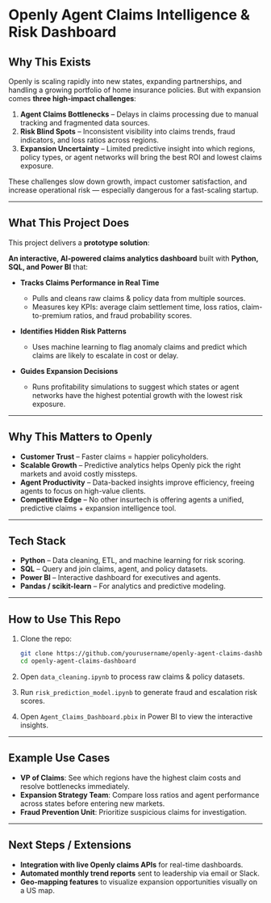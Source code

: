 # Openly Agent Claims Intelligence & Risk Dashboard

## **Why This Exists**

Openly is scaling rapidly into new states, expanding partnerships, and handling a growing portfolio of home insurance policies.
But with expansion comes **three high-impact challenges**:

1. **Agent Claims Bottlenecks** – Delays in claims processing due to manual tracking and fragmented data sources.
2. **Risk Blind Spots** – Inconsistent visibility into claims trends, fraud indicators, and loss ratios across regions.
3. **Expansion Uncertainty** – Limited predictive insight into which regions, policy types, or agent networks will bring the best ROI and lowest claims exposure.

These challenges slow down growth, impact customer satisfaction, and increase operational risk — especially dangerous for a fast-scaling startup.

---

## **What This Project Does**

This project delivers a **prototype solution**:

**An interactive, AI-powered claims analytics dashboard** built with **Python, SQL, and Power BI** that:

* **Tracks Claims Performance in Real Time**

  * Pulls and cleans raw claims & policy data from multiple sources.
  * Measures key KPIs: average claim settlement time, loss ratios, claim-to-premium ratios, and fraud probability scores.

* **Identifies Hidden Risk Patterns**

  * Uses machine learning to flag anomaly claims and predict which claims are likely to escalate in cost or delay.

* **Guides Expansion Decisions**

  * Runs profitability simulations to suggest which states or agent networks have the highest potential growth with the lowest risk exposure.

---

## **Why This Matters to Openly**

* **Customer Trust** – Faster claims = happier policyholders.
* **Scalable Growth** – Predictive analytics helps Openly pick the right markets and avoid costly missteps.
* **Agent Productivity** – Data-backed insights improve efficiency, freeing agents to focus on high-value clients.
* **Competitive Edge** – No other insurtech is offering agents a unified, predictive claims + expansion intelligence tool.

---

## **Tech Stack**

* **Python** – Data cleaning, ETL, and machine learning for risk scoring.
* **SQL** – Query and join claims, agent, and policy datasets.
* **Power BI** – Interactive dashboard for executives and agents.
* **Pandas / scikit-learn** – For analytics and predictive modeling.

---

## **How to Use This Repo**

1. Clone the repo:

   ```bash
   git clone https://github.com/yourusername/openly-agent-claims-dashboard.git
   cd openly-agent-claims-dashboard
   ```
2. Open `data_cleaning.ipynb` to process raw claims & policy datasets.
3. Run `risk_prediction_model.ipynb` to generate fraud and escalation risk scores.
4. Open `Agent_Claims_Dashboard.pbix` in Power BI to view the interactive insights.

---

## **Example Use Cases**

* **VP of Claims**: See which regions have the highest claim costs and resolve bottlenecks immediately.
* **Expansion Strategy Team**: Compare loss ratios and agent performance across states before entering new markets.
* **Fraud Prevention Unit**: Prioritize suspicious claims for investigation.

---

## **Next Steps / Extensions**

* **Integration with live Openly claims APIs** for real-time dashboards.
* **Automated monthly trend reports** sent to leadership via email or Slack.
* **Geo-mapping features** to visualize expansion opportunities visually on a US map.


  
